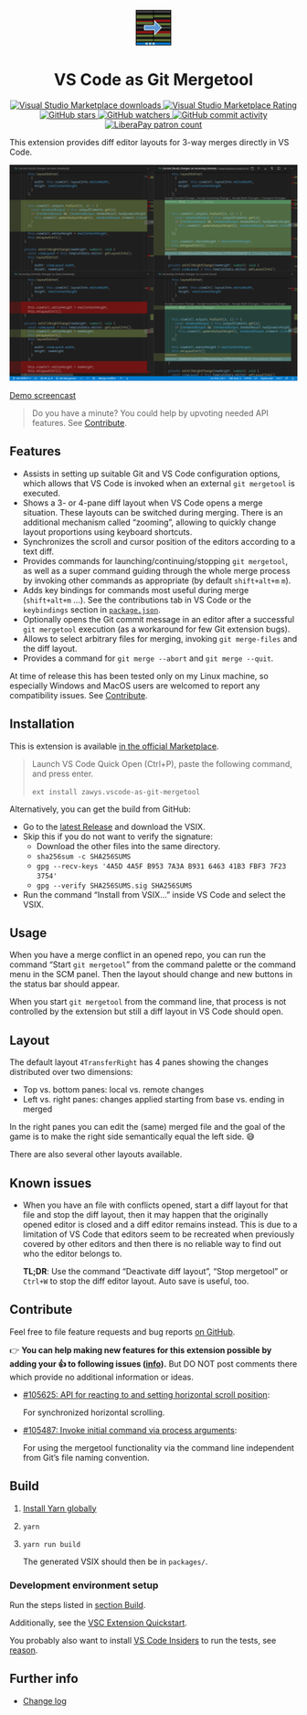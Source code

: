<div align="center">
<img width="64" height="64" src="media/packaged/icon.png">

# VS Code as Git Mergetool

[![Visual Studio Marketplace downloads](https://img.shields.io/visual-studio-marketplace/d/zawys.vscode-as-git-mergetool?label=installs)
![Visual Studio Marketplace Rating](https://img.shields.io/visual-studio-marketplace/r/zawys.vscode-as-git-mergetool)](https://marketplace.visualstudio.com/items?itemName=zawys.vscode-as-git-mergetool&ssr=false#review-details)
[![GitHub stars](https://img.shields.io/github/stars/zawys/vscode-as-git-mergetool)
![GitHub watchers](https://img.shields.io/github/watchers/zawys/vscode-as-git-mergetool)
![GitHub commit activity](https://img.shields.io/github/commit-activity/m/zawys/vscode-as-git-mergetool)
](https://github.com/zawys/vscode-as-git-mergetool)
[![LiberaPay patron count](https://img.shields.io/liberapay/patrons/zawys.svg?logo=liberapay&style=so)](https://liberapay.com/on/github/zawys/)

</div>

This extension provides diff editor layouts for 3-way merges
directly in VS Code.

![Four pane merge](media/four%20pane%20merge.png)

[Demo screencast](media/demo.mp4)

> Do you have a minute? You could help by upvoting needed API features.
> See [Contribute](#Contribute).

## Features

- Assists in setting up suitable Git and VS Code configuration options,
  which allows that VS Code is invoked
  when an external `git mergetool` is executed.
- Shows a 3- or 4-pane diff layout when VS Code opens a merge situation.
  These layouts can be switched during merging.
  There is an additional mechanism called “zooming”,
  allowing to quickly change layout proportions using keyboard shortcuts.
- Synchronizes the scroll and cursor position of the editors
  according to a text diff.
- Provides commands for launching/continuing/stopping `git mergetool`,
  as well as a super command guiding through the whole merge process
  by invoking other commands as appropriate (by default `shift+alt+m` `m`).
- Adds key bindings for commands most useful during merge (`shift+alt+m` …).
  See the contributions tab in VS Code or
  the `keybindings` section in [`package.json`](package.json).
- Optionally opens the Git commit message in an editor
  after a successful `git mergetool` execution
  (as a workaround for few Git extension bugs).
- Allows to select arbitrary files for merging,
  invoking `git merge-files` and the diff layout.
- Provides a command for `git merge --abort` and `git merge --quit`.

At time of release this has been tested only on my Linux machine,
so especially Windows and MacOS users are welcomed
to report any compatibility issues. See [Contribute](#Contribute).

## Installation

This is extension is available
[in the official Marketplace](https://marketplace.visualstudio.com/items?itemName=zawys.vscode-as-git-mergetool).

> Launch VS Code Quick Open (Ctrl+P), paste the following command, and press enter.
>
> `ext install zawys.vscode-as-git-mergetool`

Alternatively, you can get the build from GitHub:

- Go to the
  [latest Release](https://github.com/zawys/vscode-as-git-mergetool/releases/latest)
  and download the VSIX.
- Skip this if you do not want to verify the signature:
  - Download the other files into the same directory.
  - `sha256sum -c SHA256SUMS`
  - `gpg --recv-keys '4A5D 4A5F B953 7A3A B931 6463 41B3 FBF3 7F23 3754'`
  - `gpg --verify SHA256SUMS.sig SHA256SUMS`
- Run the command “Install from VSIX…” inside VS Code and select the VSIX.

## Usage

When you have a merge conflict in an opened repo,
you can run the command “Start `git mergetool`” from the command palette
or the command menu in the SCM panel.
Then the layout should change and new buttons in the status bar should appear.

When you start `git mergetool` from the command line,
that process is not controlled by the extension
but still a diff layout in VS Code should open.

## Layout

The default layout `4TransferRight` has 4 panes
showing the changes distributed over two dimensions:

- Top vs. bottom panes: local vs. remote changes
- Left vs. right panes: changes applied starting from base vs. ending in merged

In the right panes you can edit the (same) merged file
and the goal of the game is to make the right side
semantically equal the left side. 😅

There are also several other layouts available.

## Known issues

- When you have an file with conflicts opened,
  start a diff layout for that file and stop the diff layout,
  then it may happen that the originally opened editor is closed
  and a diff editor remains instead.
  This is due to a limitation of VS Code that editors seem to be recreated
  when previously covered by other editors and
  then there is no reliable way to find out who the editor belongs to.

  **TL;DR**: Use the command “Deactivate diff layout”,
  “Stop mergetool” or `Ctrl+W`
  to stop the diff editor layout.
  Auto save is useful, too.

## Contribute

Feel free to file feature requests and bug reports
[on GitHub](https://github.com/zawys/vscode-as-git-mergetool/issues).

👉 **You can help making new features for this extension possible
by adding your 👍 to following issues
([info](https://github.com/microsoft/vscode/wiki/Issues-Triaging#up-voting-a-feature-request)).**
But DO NOT post comments there
which provide no additional information or ideas.

- [#105625: API for reacting to and setting horizontal scroll position](https://github.com/microsoft/vscode/issues/105625):

  For synchronized horizontal scrolling.

- [#105487: Invoke initial command via process arguments](https://github.com/microsoft/vscode/issues/105487):

  For using the mergetool functionality
  via the command line independent from Git’s file naming convention.

## Build

1. [Install Yarn globally](https://classic.yarnpkg.com/en/docs/install)
2. `yarn`
3. `yarn run build`

   The generated VSIX should then be in `packages/`.

### Development environment setup

Run the steps listed in [section Build](#Build).

Additionally, see the
[VSC Extension Quickstart](vsc-extension-quickstart.md).

You probably also want to install
[VS Code Insiders](https://code.visualstudio.com/insiders/) to run the tests,
see [reason](https://code.visualstudio.com/api/working-with-extensions/testing-extension#using-insiders-version-for-extension-development).

## Further info

- [Change log](CHANGELOG.md)
